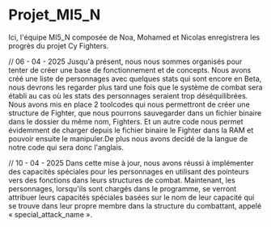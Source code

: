 # Projet_MI5_N

Ici, l'équipe MI5_N composée de Noa, Mohamed et Nicolas enregistrera les progrès du projet Cy Fighters.



// 06 - 04 - 2025
Jusqu'à présent, nous nous sommes organisés pour tenter de créer une base de fonctionnement et de concepts. Nous avons créé une liste de personnages avec quelques stats qui sont encore en Beta, nous devrons les regarder plus tard une fois que le système de combat sera établi au cas où les stats des personnages seraient trop déséquilibrées.
Nous avons mis en place 2 toolcodes qui nous permettront de créer une structure de Fighter, que nous pourrons sauvegarder dans un fichier binaire dans le dossier du même nom, Fighters. Et un autre code nous permet évidemment de charger depuis le fichier binaire le Fighter dans la RAM et pouvoir ensuite le manipuler.De plus nous avons decidé
de la langue de notre code qui sera donc l'anglais.

// 10 - 04 - 2025
Dans cette mise à jour, nous avons réussi à implémenter des capacités spéciales pour les personnages en utilisant des pointeurs vers des fonctions dans leurs structures de combat. Maintenant, les personnages, lorsqu'ils sont chargés dans le programme, se verront attribuer leurs capacités spéciales basées sur le nom de leur capacité qui se trouve dans leur propre membre dans la structure du combattant, appelé « special_attack_name ».

